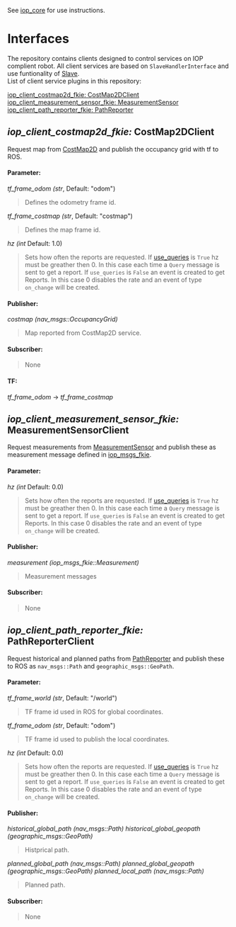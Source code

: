 See [iop_core](https://github.com/fkie/iop_core/blob/master/README.md) for use instructions.

# Interfaces

The repository contains clients designed to control services on IOP complient robot. All client services are based on ```SlaveHandlerInterface``` and use funtionality of [Slave](https://github.com/fkie/iop_core/blob/master/doc/iop_core_packages.md#iop_ocu_slavelib_fkie).  
List of client service plugins in this repository:

[iop_client_costmap2d_fkie: CostMap2DClient](#iop_client_costmap2d_fkie-costmap2dclient)  
[iop_client_measurement_sensor_fkie: MeasurementSensor](#iop_client_measurement_sensor_fkie-measurementsensorclient)  
[iop_client_path_reporter_fkie: PathReporter](#iop_client_path_reporter_fkie-pathreporterclient)  


## _iop_client_costmap2d_fkie:_ CostMap2DClient

Request map from [CostMap2D](https://github.com/fkie/iop_sensing#iop_costmap2d_fkie-costmap2d) and publish the occupancy grid with tf to ROS.

#### Parameter:

_tf_frame_odom (str_, Default: "odom")

> Defines the odometry frame id.

_tf_frame_costmap (str_, Default: "costmap")

> Defines the map frame id.

_hz (int_ Default: 1.0)

> Sets how often the reports are requested. If [use_queries](https://github.com/fkie/iop_core/blob/master/doc/iop_core_packages.md#parameter) is ```True``` hz must be greather then 0. In this case each time a ```Query``` message is sent to get a report. If ```use_queries``` is ```False``` an event is created to get Reports. In this case 0 disables the rate and an event of type ```on_change``` will be created.


#### Publisher:

_costmap (nav_msgs::OccupancyGrid)_

> Map reported from CostMap2D service.

#### Subscriber:

> None

#### TF:

_tf_frame_odom_ -> _tf_frame_costmap_


## _iop_client_measurement_sensor_fkie:_ MeasurementSensorClient

Request measurements from [MeasurementSensor](https://github.com/fkie/iop_sensing#iop_measurement_sensor_fkie-measurementsensor) and publish these as measurement message defined in [iop_msgs_fkie](https://github.com/fkie/iop_core/tree/master/iop_msgs_fkie).

#### Parameter:

_hz (int_ Default: 0.0)

> Sets how often the reports are requested. If [use_queries](https://github.com/fkie/iop_core/blob/master/doc/iop_core_packages.md#parameter) is ```True``` hz must be greather then 0. In this case each time a ```Query``` message is sent to get a report. If ```use_queries``` is ```False``` an event is created to get Reports. In this case 0 disables the rate and an event of type ```on_change``` will be created.

#### Publisher:

_measurement (iop_msgs_fkie::Measurement)_

> Measurement messages

#### Subscriber:

> None


## _iop_client_path_reporter_fkie:_ PathReporterClient

Request historical and planned paths from [PathReporter](https://github.com/fkie/iop_sensing#iop_path_reporter_fkie-pathreporter) and publish these to ROS as ```nav_msgs::Path``` and ```geographic_msgs::GeoPath```.

#### Parameter:

_tf_frame_world (str_, Default: "/world")

> TF frame id used in ROS for global coordinates.

_tf_frame_odom (str_, Default: "odom")

> TF frame id used to publish the local coordinates.

_hz (int_ Default: 0.0)

> Sets how often the reports are requested. If [use_queries](https://github.com/fkie/iop_core/blob/master/doc/iop_core_packages.md#parameter) is ```True``` hz must be greather then 0. In this case each time a ```Query``` message is sent to get a report. If ```use_queries``` is ```False``` an event is created to get Reports. In this case 0 disables the rate and an event of type ```on_change``` will be created.


#### Publisher:

_historical_global_path (nav_msgs::Path)_
_historical_global_geopath (geographic_msgs::GeoPath)_

> Histprical path.

_planned_global_path (nav_msgs::Path)_
_planned_global_geopath (geographic_msgs::GeoPath)_
_planned_local_path (nav_msgs::Path)_
> Planned path.

#### Subscriber:

> None
